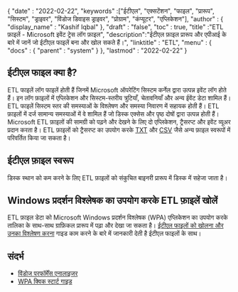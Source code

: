 {
  "date" : "2022-02-22",
  "keywords" :["ईटीएल", "एक्सटेंशन", "फाइल", "प्रारूप", "सिस्टम", "ड्राइवर", "विंडोज डिवाइस ड्राइवर", "प्रोग्राम", "कंप्यूटर", "एप्लिकेशन"],
  "author" : {
    "display_name" : "Kashif Iqbal"
},
  "draft" : "false",
  "toc" : true,
  "title" :"ETL फ़ाइलें - Microsoft इवेंट ट्रेस लॉग फ़ाइल",
  "description":"ईटीएल फ़ाइल प्रारूप और एपीआई के बारे में जानें जो ईटीएल फाइलें बना और खोल सकते हैं।",
  "linktitle" : "ETL",
  "menu" : {
    "docs" : {
      "parent" : "system"
}
},
  "lastmod" : "2022-02-22"
}

## ईटीएल फाइल क्या है?

ETL फाइलें लॉग फाइलें होती हैं जिनमें Microsoft ऑपरेटिंग सिस्टम कर्नेल द्वारा उत्पन्न इवेंट लॉग होते हैं। इन लॉग फ़ाइलों में एप्लिकेशन और सिस्टम-स्तरीय त्रुटियाँ, चेतावनियाँ और अन्य ईवेंट डेटा शामिल हैं। ETL फाइलें सिस्टम स्तर की समस्याओं के विश्लेषण और समस्या निवारण में सहायक होती हैं। ETL फ़ाइलों में दर्ज सामान्य समस्याओं में वे शामिल हैं जो डिस्क एक्सेस और पृष्ठ दोषों द्वारा उत्पन्न होती हैं। Microsoft ETL फ़ाइलों की सामग्री को पढ़ने और देखने के लिए दो एप्लिकेशन, ट्रैसरप्ट और इवेंट व्यूअर प्रदान करता है। ETL फ़ाइलों को ट्रैसरप्ट का उपयोग करके [TXT](/hi/word-processing/txt/) और [CSV](/hi/spreadsheet/csv/) जैसे अन्य फ़ाइल स्वरूपों में परिवर्तित किया जा सकता है।

## ईटीएल फ़ाइल स्वरूप

डिस्क स्थान को कम करने के लिए ETL फ़ाइलों को संकुचित बाइनरी प्रारूप में डिस्क में सहेजा जाता है।

## Windows प्रदर्शन विश्लेषक का उपयोग करके ETL फ़ाइलें खोलें

ETL फ़ाइल डेटा को Microsoft Windows प्रदर्शन विश्लेषक (WPA) एप्लिकेशन का उपयोग करके तालिका के साथ-साथ ग्राफ़िकल प्रारूप में पढ़ा और देखा जा सकता है। [ईटीएल फाइलों को खोलना और उनका विश्लेषण करना](https://learn.microsoft.com/en-us/windows-hardware/test/wpt/opening-and-analyzing-etl-files-in-wpa) गाइड काम करने के बारे में जानकारी देती है ईटीएल फाइलों के साथ।

## संदर्भ

* [विंडोज परफॉर्मेंस एनालाइजर](https://learn.microsoft.com/en-us/windows-hardware/test/wpt/getting-started--windows-performance-analyzer--wpa-)
* [WPA क्विक स्टार्ट गाइड](https://learn.microsoft.com/en-us/windows-hardware/test/wpt/wpa-quick-start-guide)

